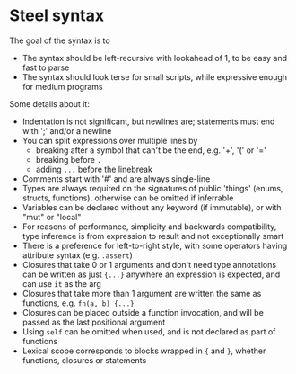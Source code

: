 
# Steel syntax

The goal of the syntax is to 

* The syntax should be left-recursive with lookahead of 1, to be easy and fast to parse
* The syntax should look terse for small scripts, while expressive enough for medium programs

Some details about it:

* Indentation is not significant, but newlines are; statements must end with ';' and/or a newline
* You can split expressions over multiple lines by
  - breaking after a symbol that can't be the end, e.g. '+', '(' or '='
  - breaking before `.`
  - adding `...` before the linebreak
* Comments start with '#' and are always single-line
* Types are always required on the signatures of public 'things' (enums, structs, functions), otherwise can be omitted if inferrable
* Variables can be declared without any keyword (if immutable), or with "mut" or "local"
* For reasons of performance, simplicity and backwards compatibility, type inference is from expression to result and not exceptionally smart 
* There is a preference for left-to-right style, with some operators having attribute syntax (e.g. `.assert`)
* Closures that take 0 or 1 arguments and don't need type annotations can be written as just `{...}` anywhere an expression is expected, and can use `it` as the arg
* Closures that take more than 1 argument are written the same as functions, e.g. `fn(a, b) {...}`
* Closures can be placed outside a function invocation, and will be passed as the last positional argument
* Using `self` can be omitted when used, and is not declared as part of functions
* Lexical scope corresponds to blocks wrapped in `{` and `}`, whether functions, closures or statements 


